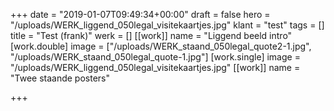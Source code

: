 +++
date = "2019-01-07T09:49:34+00:00"
draft = false
hero = "/uploads/WERK_liggend_050legal_visitekaartjes.jpg"
klant = "test"
tags = []
title = "Test (frank)"
werk = []
[[work]]
name = "Liggend beeld intro"
[work.double]
image = ["/uploads/WERK_staand_050legal_quote2-1.jpg", "/uploads/WERK_staand_050legal_quote-1.jpg"]
[work.single]
image = "/uploads/WERK_liggend_050legal_visitekaartjes.jpg"
[[work]]
name = "Twee staande posters"

+++
